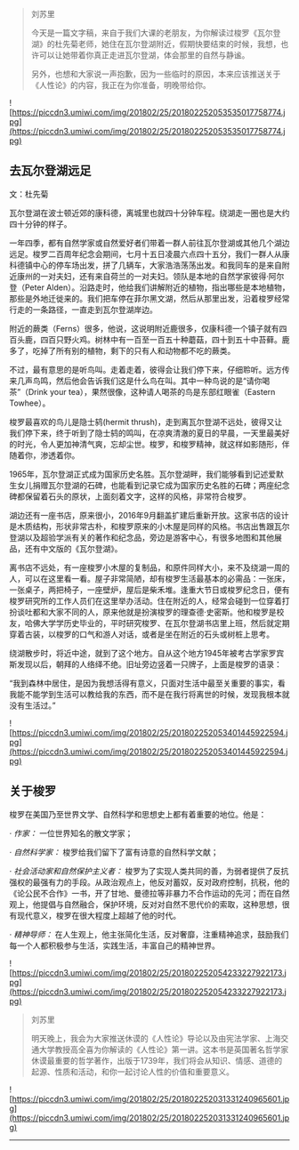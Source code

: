 > 刘苏里
> 
> 今天是一篇文字稿，来自于我们大课的老朋友，为你解读过梭罗《瓦尔登湖》的杜先菊老师，她住在瓦尔登湖附近，假期快要结束的时候，我想，也许可以让她带着你真正走进瓦尔登湖，体会那里的自然与静谧。
> 
> 另外，也想和大家说一声抱歉，因为一些临时的原因，本来应该推送关于《人性论》的内容，我正在为你准备，明晚带给你。

![https://piccdn3.umiwi.com/img/201802/25/201802252053535017758774.jpg](https://piccdn3.umiwi.com/img/201802/25/201802252053535017758774.jpg)

## 去瓦尔登湖远足

文：杜先菊

瓦尔登湖在波士顿近郊的康科德，离城里也就四十分钟车程。绕湖走一圈也是大约四十分钟的样子。

一年四季，都有自然学家或自然爱好者们带着一群人前往瓦尔登湖或其他几个湖边远足。梭罗二百周年纪念会期间，七月十五日凌晨六点四十五分，我们一群人从康科德镇中心的停车场出发，拼了几辆车，大家浩浩荡荡出发。和我同车的是来自附近康州的一对夫妇，还有来自荷兰的一对夫妇。领队是本地的自然学家彼得·阿尔登（Peter Alden）。沿路走时，他给我们讲解附近的植物，指出哪些是本地植物，那些是外地迁徙来的。我们把车停在菲尔黑文湖，然后从那里出发，沿着梭罗经常行走的一条路径，一直走到瓦尔登湖岸边。

附近的蕨类（Ferns）很多，他说，这说明附近鹿很多，仅康科德一个镇子就有四百头鹿，四百只野火鸡。树林中有一百至一百五十种蘑菇，四十到五十中苔藓。鹿多了，吃掉了所有别的植物，剩下的只有人和动物都不吃的蕨类。

不过，最有意思的是听鸟叫。走着走着，彼得会让我们停下来，仔细聆听。远方传来几声鸟鸣，然后他会告诉我们这是什么鸟在叫。其中一种鸟说的是“请你喝茶”（Drink your tea），果然很像，这种请人喝茶的鸟是东部红眼雀（Eastern Towhee）。

梭罗最喜欢的鸟儿是隐士鸫(hermit thrush)，走到离瓦尔登湖不远处，彼得又让我们停下来，终于听到了隐士鸫的鸣叫，在凉爽清澈的夏日的早晨，一天里最美好的时光，令人更加神清气爽，忘却尘世。梭罗，和梭罗精神，就这样如影随形，伴随着你，渗透着你。

1965年，瓦尔登湖正式成为国家历史名胜。瓦尔登湖畔，我们能够看到记述爱默生女儿捐赠瓦尔登湖的石碑，也能看到记录它成为国家历史名胜的石碑；两座纪念碑都保留着石头的原状，上面刻着文字，这样的风格，非常符合梭罗。

湖边还有一座书店，原来很小，2016年9月翻盖扩建后重新开放。这家书店的设计是木质结构，形状非常古朴，和梭罗原来的小木屋是同样的风格。书店出售跟瓦尔登湖以及超验学派有关的著作和纪念品，旁边是游客中心，有很多地图和其他展品，还有中文版的《瓦尔登湖》。

离书店不远处，有一座梭罗小木屋的复制品，和原件同样大小，来不及绕湖一周的人，可以在这里看一看。屋子非常简陋，却有梭罗生活最基本的必需品：一张床，一张桌子，两把椅子，一座壁炉，屋后是柴禾堆。逢重大节日或梭罗纪念日，便有梭罗研究所的工作人员们在这里举办活动。住在附近的人，经常会碰到一位穿着打扮谈吐都和大家不同的人，原来他就是扮演梭罗的理查德·史密斯。他和梭罗是校友，哈佛大学学历史毕业的，平时研究梭罗、在瓦尔登湖书店里上班，然后就定期穿着古装，以梭罗的口气和游人对话，或者是坐在附近的石头或树桩上思考。

绕湖散步时，将近中途，就到了这个地方。自从这个地方1945年被考古学家罗宾斯发现以后，朝拜的人络绎不绝。旧址旁边竖着一只牌子，上面是梭罗的语录：

“我到森林中居住，是因为我想活得有意义，只面对生活中最至关重要的事实，看我能不能学到生活可以教给我的东西，而不是在我行将离世的时候，发现我根本就没有生活过。”

![https://piccdn3.umiwi.com/img/201802/25/201802252053401445922594.jpg](https://piccdn3.umiwi.com/img/201802/25/201802252053401445922594.jpg)

## 关于梭罗

梭罗在美国乃至世界文学、自然科学和思想史上都有着重要的地位。他是：

 *· 作家：* 一位世界知名的散文学家；

 *· 自然科学家：* 梭罗给我们留下了富有诗意的自然科学文献；

 *· 社会活动家和自然保护主义者：* 梭罗为了实现人类共同的善，为弱者提供了反抗强权的最强有力的手段。从政治观点上，他反对蓄奴，反对政府控制，抗税，他的《论公民不合作》一书，开了甘地、曼德拉等非暴力不合作运动的先河；而在自然观上，他提倡与自然融合，保护环境，反对对自然不思代价的索取，这种思想，很有现代意义，梭罗在很大程度上超越了他的时代。

 *· 精神导师：* 在人生观上，他主张简化生活，反对奢靡，注重精神追求，鼓励我们每一个人都积极参与生活，实践生活，丰富自己的精神世界。

![https://piccdn3.umiwi.com/img/201802/25/201802252054233227922173.jpg](https://piccdn3.umiwi.com/img/201802/25/201802252054233227922173.jpg)

> 刘苏里
> 
> 明天晚上，我会为大家推送休谟的《人性论》导论以及由宪法学家、上海交通大学教授高全喜为你解读的《人性论》第一讲。这本书是英国著名哲学家休谟最重要的哲学著作，出版于1739年，我们将会从知识、情感、道德的起源、性质和活动，和你一起讨论人性的价值和重要意义。

![https://piccdn3.umiwi.com/img/201802/25/201802252031331240965601.jpg](https://piccdn3.umiwi.com/img/201802/25/201802252031331240965601.jpg)

---
